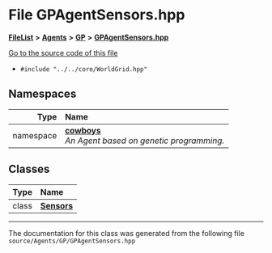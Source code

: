 

# File GPAgentSensors.hpp



[**FileList**](files.md) **>** [**Agents**](dir_425e53e3c77c59c8573ea1fd0ff9622a.md) **>** [**GP**](dir_24320de467b989ce68b31a9ae5cbbd05.md) **>** [**GPAgentSensors.hpp**](_g_p_agent_sensors_8hpp.md)

[Go to the source code of this file](_g_p_agent_sensors_8hpp_source.md)



* `#include "../../core/WorldGrid.hpp"`













## Namespaces

| Type | Name |
| ---: | :--- |
| namespace | [**cowboys**](namespacecowboys.md) <br>_An Agent based on genetic programming._  |


## Classes

| Type | Name |
| ---: | :--- |
| class | [**Sensors**](classcowboys_1_1_sensors.md) <br> |



















































------------------------------
The documentation for this class was generated from the following file `source/Agents/GP/GPAgentSensors.hpp`

